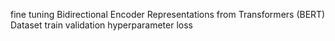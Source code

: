 fine tuning
Bidirectional Encoder Representations from Transformers (BERT)
Dataset
train
validation
hyperparameter
loss
